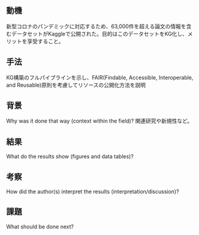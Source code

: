 ## 動機
新型コロナのパンデミックに対応するため、63,000件を超える論文の情報を含むデータセットがKaggleで公開された。目的はこのデータセットをKG化し、メリットを享受すること。
## 手法
KG構築のフルパイプラインを⽰し、FAIR(Findable, Accessible, Interoperable, and
Reusable)原則を考慮してリソースの公開化⽅法を説明
## 背景
Why was it done that way (context within the field)?
関連研究や新規性など。
## 結果
What do the results show (figures and data tables)?
## 考察
How did the author(s) interpret the results (interpretation/discussion)?
## 課題
What should be done next?
